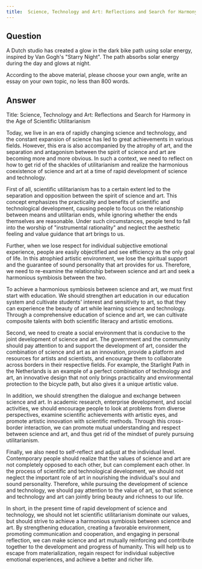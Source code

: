 ```yaml
---
title:  Science, Technology and Art: Reflections and Search for Harmony in the Age of Scientific Utilitarianism
---
```


## Question

A Dutch studio has created a glow in the dark bike path using solar energy, inspired by Van Gogh's "Starry Night". The path absorbs solar energy during the day and glows at night.

According to the above material, please choose your own angle, write an essay on your own topic, no less than 800 words.

## Answer

Title: Science, Technology and Art: Reflections and Search for Harmony in the Age of Scientific Utilitarianism

Today, we live in an era of rapidly changing science and technology, and the constant expansion of science has led to great achievements in various fields. However, this era is also accompanied by the atrophy of art, and the separation and antagonism between the spirit of science and art are becoming more and more obvious. In such a context, we need to reflect on how to get rid of the shackles of utilitarianism and realize the harmonious coexistence of science and art at a time of rapid development of science and technology.

First of all, scientific utilitarianism has to a certain extent led to the separation and opposition between the spirit of science and art. This concept emphasizes the practicality and benefits of scientific and technological development, causing people to focus on the relationship between means and utilitarian ends, while ignoring whether the ends themselves are reasonable. Under such circumstances, people tend to fall into the worship of "instrumental rationality" and neglect the aesthetic feeling and value guidance that art brings to us.

Further, when we lose respect for individual subjective emotional experience, people are easily objectified and see efficiency as the only goal of life. In this atrophied artistic environment, we lose the spiritual support and the guarantee of sound personality that art provides for us. Therefore, we need to re-examine the relationship between science and art and seek a harmonious symbiosis between the two.

To achieve a harmonious symbiosis between science and art, we must first start with education. We should strengthen art education in our education system and cultivate students' interest and sensitivity to art, so that they can experience the beauty of art while learning science and technology. Through a comprehensive education of science and art, we can cultivate composite talents with both scientific literacy and artistic emotions.

Second, we need to create a social environment that is conducive to the joint development of science and art. The government and the community should pay attention to and support the development of art, consider the combination of science and art as an innovation, provide a platform and resources for artists and scientists, and encourage them to collaborate across borders in their respective fields. For example, the Starlight Path in the Netherlands is an example of a perfect combination of technology and art, an innovative design that not only brings practicality and environmental protection to the bicycle path, but also gives it a unique artistic value.

In addition, we should strengthen the dialogue and exchange between science and art. In academic research, enterprise development, and social activities, we should encourage people to look at problems from diverse perspectives, examine scientific achievements with artistic eyes, and promote artistic innovation with scientific methods. Through this cross-border interaction, we can promote mutual understanding and respect between science and art, and thus get rid of the mindset of purely pursuing utilitarianism.

Finally, we also need to self-reflect and adjust at the individual level. Contemporary people should realize that the values of science and art are not completely opposed to each other, but can complement each other. In the process of scientific and technological development, we should not neglect the important role of art in nourishing the individual's soul and sound personality. Therefore, while pursuing the development of science and technology, we should pay attention to the value of art, so that science and technology and art can jointly bring beauty and richness to our life.

In short, in the present time of rapid development of science and technology, we should not let scientific utilitarianism dominate our values, but should strive to achieve a harmonious symbiosis between science and art. By strengthening education, creating a favorable environment, promoting communication and cooperation, and engaging in personal reflection, we can make science and art mutually reinforcing and contribute together to the development and progress of humanity. This will help us to escape from materialization, regain respect for individual subjective emotional experiences, and achieve a better and richer life.